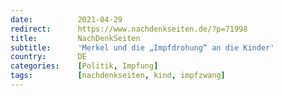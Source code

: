 ```yaml
---
date:          2021-04-29
redirect:      https://www.nachdenkseiten.de/?p=71998
title:         NachDenkSeiten
subtitle:      'Merkel und die „Impfdrohung“ an die Kinder'
country:       DE
categories:    [Politik, Impfung]
tags:          [nachdenkseiten, kind, impfzwang]
---
```

